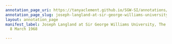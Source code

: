 ```yaml
---
annotation_page_uri: https://tanyaclement.github.io/SGW-SI/annotations/joseph-langland-at-sir-george-williams-university-the-poetry-series-8-march-1968-canvas-1-joseph-langland.json
annotation_page_slug: joseph-langland-at-sir-george-williams-university-the-poetry-series-8-march-1968-canvas-1-joseph-langland
layout: annotation_page
manifest_label: Joseph Langland at Sir George Williams University, The Poetry Series,
  8 March 1968

---
```

